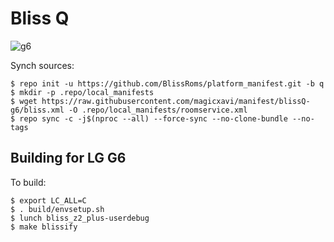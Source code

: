 # Bliss Q

![g6](https://github.com/magicxavi/manifest/raw/blissQ-g6/BLISS%20ROM_LG%20G6.png "g6")

Synch sources:

    $ repo init -u https://github.com/BlissRoms/platform_manifest.git -b q
    $ mkdir -p .repo/local_manifests
    $ wget https://raw.githubusercontent.com/magicxavi/manifest/blissQ-g6/bliss.xml -O .repo/local_manifests/roomservice.xml
    $ repo sync -c -j$(nproc --all) --force-sync --no-clone-bundle --no-tags

Building for LG G6
---------------

To build:

    $ export LC_ALL=C
    $ . build/envsetup.sh
    $ lunch bliss_z2_plus-userdebug
    $ make blissify

